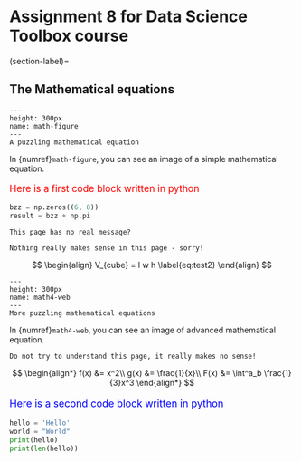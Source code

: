 # Assignment 8 for Data Science Toolbox course


(section-label)= 
## The Mathematical equations


 ```{figure} math_equation.jpg
 ---
 height: 300px
 name: math-figure
 ---
 A puzzling mathematical equation
 ```

In {numref}`math-figure`, you can see an image of a simple mathematical equation. 

<p style="color:red; font-size:120%">
Here is a first code block written in python
</p>


```python
bzz = np.zeros((6, 8))
result = bzz + np.pi
```


```{margin} Did you know?
This page has no real message?
```


```{warning}
Nothing really makes sense in this page - sorry!
```

$$
\begin{align}
  V_{cube} = l w h \label{eq:test2}
\end{align}
$$

 ```{figure} Math4-web.jpg
 ---
 height: 300px
 name: math4-web
 ---
 More puzzling mathematical equations
 ```

In {numref}`math4-web`, you can see an image of advanced mathematical equation. 

```{tip}
Do not try to understand this page, it really makes no sense!
```

$$
\begin{align*}
  f(x) &= x^2\\
  g(x) &= \frac{1}{x}\\
  F(x) &= \int^a_b \frac{1}{3}x^3
\end{align*}
$$

<p style="color:blue; font-size:125%">
Here is a second code block written in python
</p>


```python
hello = 'Hello'   
world = "World"  
print(hello)       
print(len(hello)) 
```